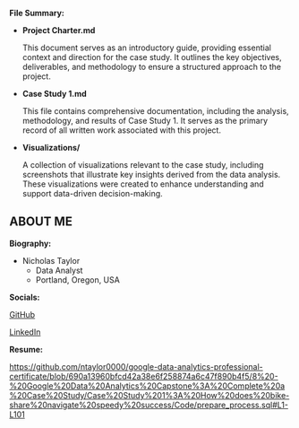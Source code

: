 **File Summary:**

- **Project Charter.md**
  
    This document serves as an introductory guide, providing essential context and direction for the case study. It outlines the key objectives, deliverables, and methodology to ensure a structured approach to the project.

- **Case Study 1.md**

    This file contains comprehensive documentation, including the analysis, methodology, and results of Case Study 1. It serves as the primary record of all written work associated with this project.
  
- **Visualizations/**

    A collection of visualizations relevant to the case study, including screenshots that illustrate key insights derived from the data analysis. These visualizations were created to enhance understanding and support data-driven decision-making.



## ABOUT ME

**Biography:**

- Nicholas Taylor
  - Data Analyst
  - Portland, Oregon, USA

**Socials:**

  [GitHub](https://github.com/ntaylor0000/)

  [LinkedIn](https://www.linkedin.com/in/ntaylor0000/)


**Resume:**


https://github.com/ntaylor0000/google-data-analytics-professional-certificate/blob/690a13960bfcd42a38e6f258874a6c47f890b4f5/8%20-%20Google%20Data%20Analytics%20Capstone%3A%20Complete%20a%20Case%20Study/Case%20Study%201%3A%20How%20does%20bike-share%20navigate%20speedy%20success/Code/prepare_process.sql#L1-L101
